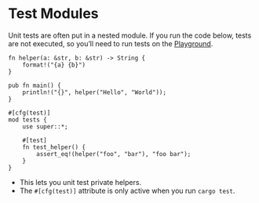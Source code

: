 # Test Modules

Unit tests are often put in a nested module. If you run the code below, tests
are not executed, so you’ll need to run tests on the
[Playground](https://play.rust-lang.org/).

```rust,editable
fn helper(a: &str, b: &str) -> String {
    format!("{a} {b}")
}

pub fn main() {
    println!("{}", helper("Hello", "World"));
}

#[cfg(test)]
mod tests {
    use super::*;

    #[test]
    fn test_helper() {
        assert_eq!(helper("foo", "bar"), "foo bar");
    }
}
```

* This lets you unit test private helpers.
* The `#[cfg(test)]` attribute is only active when you run `cargo test`.
